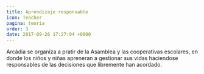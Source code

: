 ```yaml
---
title: Aprendizaje responsable
icon: Teacher
pagina: teoria
order: 3
date: 2017-09-26 17:27:04 +0000
---
```

Arcádia se organiza a  pratir de la Asamblea y las cooperativas escolares, en donde los niños y niñas apreneran a gestionar sus vidas haciendose responsables de las decisiones que libremente han acordado.
